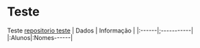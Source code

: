 # Teste
Teste
[repositorio teste](https://github.com/josephmisiti/awesome-machine-learning)
| Dados | Informação |
|:------|;-----------|
|:Alunos|:Nomes------|
